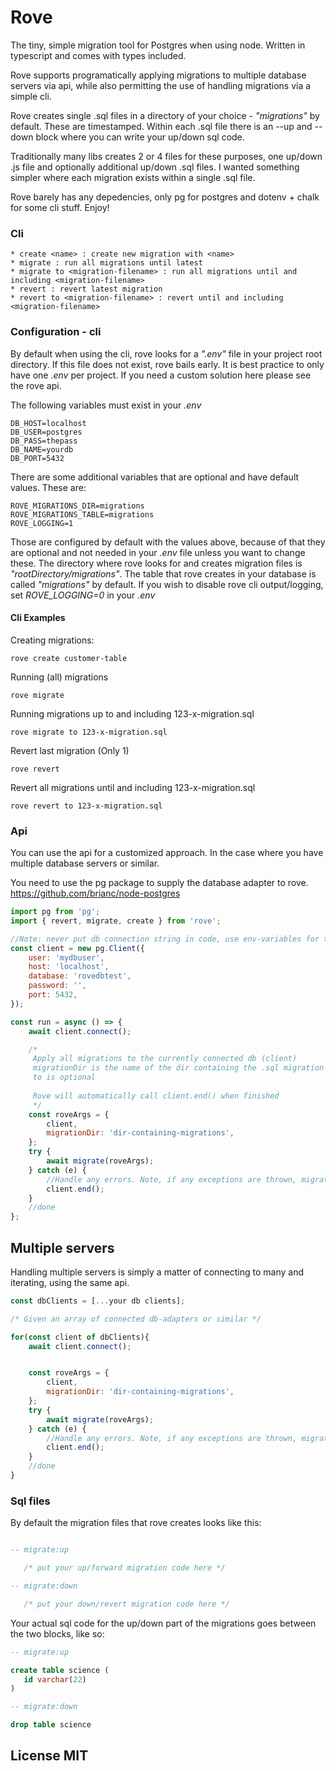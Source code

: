 # Rove

The tiny, simple migration tool for Postgres when using node.
Written in typescript and comes with types included.

Rove supports programatically applying migrations to multiple
database servers via api, while also permitting the use of handling
migrations via a simple cli.

Rove creates single .sql files in a directory of your choice - _"migrations"_ by
default. These are timestamped. Within each .sql file there is an --up and --down
block where you can write your up/down sql code.

Traditionally many libs creates 2 or 4 files for these purposes, one up/down .js file
and optionally additional up/down .sql files. I wanted something simpler where
each migration exists within a single .sql file.

Rove barely has any depedencies, only pg for postgres and dotenv + chalk for some cli
stuff. Enjoy!

### Cli

```
* create <name> : create new migration with <name>
* migrate : run all migrations until latest
* migrate to <migration-filename> : run all migrations until and including <migration-filename>
* revert : revert latest migration
* revert to <migration-filename> : revert until and including <migration-filename>
```

### Configuration - cli

By default when using the cli, rove looks for a _".env"_ file in your project root directory.
If this file does not exist, rove bails early. It is best practice to only have one _.env_ per
project. If you need a custom solution here please see the rove api.

The following variables must exist in your _.env_

```
DB_HOST=localhost
DB_USER=postgres
DB_PASS=thepass
DB_NAME=yourdb
DB_PORT=5432
```

There are some additional variables that are optional and have default values. These are:

```
ROVE_MIGRATIONS_DIR=migrations
ROVE_MIGRATIONS_TABLE=migrations
ROVE_LOGGING=1
```

Those are configured by default with the values above, because of that they are optional and not
needed in your _.env_ file unless you want to change these. The directory where rove looks for and creates
migration files is _"rootDirectory/migrations"_. The table that rove creates in your database is called
_"migrations"_ by default. If you wish to disable rove cli output/logging, set _ROVE_LOGGING=0_ in your _.env_

#### Cli Examples

Creating migrations:

```
rove create customer-table
```

Running (all) migrations

```
rove migrate
```

Running migrations up to and including 123-x-migration.sql

```
rove migrate to 123-x-migration.sql
```

Revert last migration (Only 1)

```
rove revert
```

Revert all migrations until and including 123-x-migration.sql

```
rove revert to 123-x-migration.sql
```

### Api

You can use the api for a customized approach. In the case where you have multiple
database servers or similar.

You need to use the pg package to supply the database adapter to rove.
https://github.com/brianc/node-postgres

```js
import pg from 'pg';
import { revert, migrate, create } from 'rove';

//Note: never put db connection string in code, use env-variables for this.
const client = new pg.Client({
	user: 'mydbuser',
	host: 'localhost',
	database: 'rovedbtest',
	password: '',
	port: 5432,
});

const run = async () => {
	await client.connect();

	/* 
     Apply all migrations to the currently connected db (client)
     migrationDir is the name of the dir containing the .sql migration files
     to is optional
     
     Rove will automatically call client.end() when finished
     */
	const roveArgs = {
		client,
		migrationDir: 'dir-containing-migrations',
	};
	try {
		await migrate(roveArgs);
	} catch (e) {
		//Handle any errors. Note, if any exceptions are thrown, migrations are not commited.
		client.end();
	}
	//done
};
```

## Multiple servers

Handling multiple servers is simply a matter of connecting to many and iterating, using the same api.

```js
const dbClients = [...your db clients];

/* Given an array of connected db-adapters or similar */

for(const client of dbClients){
	await client.connect();


	const roveArgs = {
		client,
		migrationDir: 'dir-containing-migrations',
	};
	try {
		await migrate(roveArgs);
	} catch (e) {
		//Handle any errors. Note, if any exceptions are thrown, migrations are not commited.
		client.end();
	}
	//done
}
```

### Sql files

By default the migration files that rove creates looks like this:

```sql

-- migrate:up

   /* put your up/forward migration code here */

-- migrate:down

   /* put your down/revert migration code here */
```

Your actual sql code for the up/down part of the migrations goes between
the two blocks, like so:

```sql
-- migrate:up

create table science (
   id varchar(22)
)

-- migrate:down

drop table science
```

## License MIT
